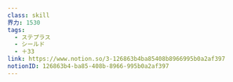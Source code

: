 ```yaml
---
class: skill
界力: 1530
tags:
  - ステプラス
  - シールド
  - ＋33
link: https://www.notion.so/3-126863b4ba85408b8966995b0a2af397
notionID: 126863b4-ba85-408b-8966-995b0a2af397
---
```

